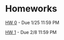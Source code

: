 # Homeworks

[HW 0](https://github.com/Optimal-Control-16-745/HW0_S24) - Due 1/25 11:59 PM

[HW 1](https://github.com/Optimal-Control-16-745/HW1_S24) - Due 2/8 11:59 PM